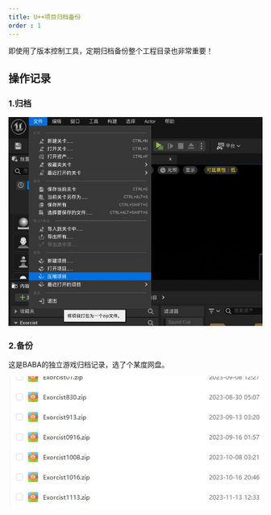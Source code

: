 ```yaml
---
title: U++项目归档备份
order : 1
---
```


<ChatMessage avatar="../../../assets/emoji/dsyj.png" :avatarWidth="40">
即使用了版本控制工具，定期归档备份整个工程目录也非常重要！
</ChatMessage>

## 操作记录
### 1.归档

![](assets%2Fzipobj.jpg)

### 2.备份

<ChatMessage avatar="../../../assets/emoji/dsyj.png" :avatarWidth="40">
这是BABA的独立游戏归档记录，选了个某度网盘。
</ChatMessage>

![](assets%2Fbefe.jpg)
